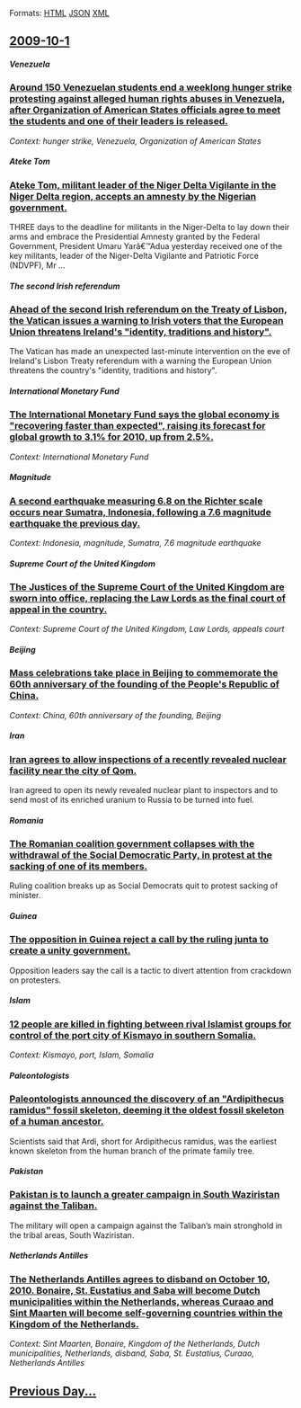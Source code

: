 
Formats: [HTML](2009/10/1/index.html)  [JSON](2009/10/1/index.json)  [XML](2009/10/1/index.xml)  

## [2009-10-1](/news/2009/10/1/index.md)

##### Venezuela
### [ Around 150 Venezuelan students end a weeklong hunger strike protesting against alleged human rights abuses in Venezuela, after Organization of American States officials agree to meet the students and one of their leaders is released. ](/news/2009/10/1/around-150-venezuelan-students-end-a-weeklong-hunger-strike-protesting-against-alleged-human-rights-abuses-in-venezuela-after-organization.md)
_Context: hunger strike, Venezuela, Organization of American States_

##### Ateke Tom
### [ Ateke Tom, militant leader of the Niger Delta Vigilante in the Niger Delta region, accepts an amnesty by the Nigerian government. ](/news/2009/10/1/ateke-tom-militant-leader-of-the-niger-delta-vigilante-in-the-niger-delta-region-accepts-an-amnesty-by-the-nigerian-government.md)
THREE days to the deadline for militants in the Niger-Delta to lay down their arms and embrace the Presidential Amnesty granted by the Federal Government, President Umaru Yarâ€™Adua yesterday received one of the key militants, leader of the Niger-Delta Vigilante and Patriotic Force (NDVPF), Mr ...

##### The second Irish referendum
### [ Ahead of the second Irish referendum on the Treaty of Lisbon, the Vatican issues a warning to Irish voters that the European Union threatens Ireland's "identity, traditions and history". ](/news/2009/10/1/ahead-of-the-second-irish-referendum-on-the-treaty-of-lisbon-the-vatican-issues-a-warning-to-irish-voters-that-the-european-union-threaten.md)
The Vatican has made an unexpected last-minute intervention on the eve of Ireland&#039;s Lisbon Treaty referendum with a warning the European Union threatens the country&#039;s &#034;identity, traditions and history&#034;.

##### International Monetary Fund
### [ The International Monetary Fund says the global economy is "recovering faster than expected", raising its forecast for global growth to 3.1% for 2010, up from 2.5%. ](/news/2009/10/1/the-international-monetary-fund-says-the-global-economy-is-recovering-faster-than-expected-raising-its-forecast-for-global-growth-to-3-1.md)
_Context: International Monetary Fund_

##### Magnitude
### [ A second earthquake measuring 6.8 on the Richter scale occurs near Sumatra, Indonesia, following a 7.6 magnitude earthquake the previous day. ](/news/2009/10/1/a-second-earthquake-measuring-6-8-on-the-richter-scale-occurs-near-sumatra-indonesia-following-a-7-6-magnitude-earthquake-the-previous-da.md)
_Context: Indonesia, magnitude, Sumatra, 7.6 magnitude earthquake_

##### Supreme Court of the United Kingdom
### [ The Justices of the Supreme Court of the United Kingdom are sworn into office, replacing the Law Lords as the final court of appeal in the country. ](/news/2009/10/1/the-justices-of-the-supreme-court-of-the-united-kingdom-are-sworn-into-office-replacing-the-law-lords-as-the-final-court-of-appeal-in-the.md)
_Context: Supreme Court of the United Kingdom, Law Lords, appeals court_

##### Beijing
### [ Mass celebrations take place in Beijing to commemorate the 60th anniversary of the founding of the People's Republic of China. ](/news/2009/10/1/mass-celebrations-take-place-in-beijing-to-commemorate-the-60th-anniversary-of-the-founding-of-the-people-s-republic-of-china.md)
_Context: China, 60th anniversary of the founding, Beijing_

##### Iran
### [ Iran agrees to allow inspections of a recently revealed nuclear facility near the city of Qom. ](/news/2009/10/1/iran-agrees-to-allow-inspections-of-a-recently-revealed-nuclear-facility-near-the-city-of-qom.md)
Iran agreed to open its newly revealed nuclear plant to inspectors and to send most of its enriched uranium to Russia to be turned into fuel.

##### Romania
### [ The Romanian coalition government collapses with the withdrawal of the Social Democratic Party, in protest at the sacking of one of its members. ](/news/2009/10/1/the-romanian-coalition-government-collapses-with-the-withdrawal-of-the-social-democratic-party-in-protest-at-the-sacking-of-one-of-its-mem.md)
Ruling coalition breaks up as Social Democrats quit to protest sacking of minister.

##### Guinea
### [ The opposition in Guinea reject a call by the ruling junta to create a unity government. ](/news/2009/10/1/the-opposition-in-guinea-reject-a-call-by-the-ruling-junta-to-create-a-unity-government.md)
Opposition leaders say the call is a tactic to divert attention from crackdown on protesters.

##### Islam
### [ 12 people are killed in fighting between rival Islamist groups for control of the port city of Kismayo in southern Somalia. ](/news/2009/10/1/12-people-are-killed-in-fighting-between-rival-islamist-groups-for-control-of-the-port-city-of-kismayo-in-southern-somalia.md)
_Context: Kismayo, port, Islam, Somalia_

##### Paleontologists
### [ Paleontologists announced the discovery of an "Ardipithecus ramidus" fossil skeleton, deeming it the oldest fossil skeleton of a human ancestor. ](/news/2009/10/1/paleontologists-announced-the-discovery-of-an-ardipithecus-ramidus-fossil-skeleton-deeming-it-the-oldest-fossil-skeleton-of-a-human-ance.md)
Scientists said that Ardi, short for Ardipithecus ramidus, was the earliest known skeleton from the human branch of the primate family tree.

##### Pakistan
### [ Pakistan is to launch a greater campaign in South Waziristan against the Taliban. ](/news/2009/10/1/pakistan-is-to-launch-a-greater-campaign-in-south-waziristan-against-the-taliban.md)
The military will open a campaign against the Taliban’s main stronghold in the tribal areas, South Waziristan.

##### Netherlands Antilles
### [ The Netherlands Antilles agrees to disband on October 10, 2010. Bonaire, St. Eustatius and Saba will become Dutch municipalities within the Netherlands, whereas Curaao and Sint Maarten will become self-governing countries within the Kingdom of the Netherlands. ](/news/2009/10/1/the-netherlands-antilles-agrees-to-disband-on-october-10-2010-bonaire-st-eustatius-and-saba-will-become-dutch-municipalities-within-the.md)
_Context: Sint Maarten, Bonaire, Kingdom of the Netherlands, Dutch municipalities, Netherlands, disband, Saba, St. Eustatius, Curaao, Netherlands Antilles_

## [Previous Day...](/news/2009/09/30/index.md)

